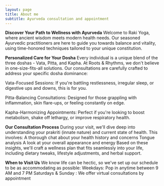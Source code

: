 ```yaml
---
layout: page
title: About me
subtitle: Ayurveda consultation and appointment
---
```


**Discover Your Path to Wellness with Ayurveda**
Welcome to Raki Yoga, where ancient wisdom meets modern health needs. Our seasoned Ayurvedic practitioners are here to guide you towards balance and vitality, using time-honored techniques tailored to your unique constitution.

**Personalized Care for Your Dosha**
Every individual is a unique blend of the three doshas - Vata, Pitta, and Kapha. At Roots & Rhythms, we don't believe in one-size-fits-all solutions. Our consultations are carefully crafted to address your specific dosha dominance:

Vata-Focused Sessions: If you're battling restlessness, irregular sleep, or digestive ups and downs, this is for you.

Pitta-Balancing Consultations: Designed for those grappling with inflammation, skin flare-ups, or feeling constantly on edge.

Kapha-Harmonizing Appointments: Perfect if you're looking to boost metabolism, shake off lethargy, or improve respiratory health.

**Our Consultation Process**
During your visit, we'll dive deep into understanding your prakriti (innate nature) and current state of health. This involves:
A thorough chat about your health history and concerns
Tongue analysis
A look at your overall appearance and energy
Based on these insights, we'll craft a wellness plan that fits seamlessly into your life, including dietary tweaks, lifestyle adjustments, and herbal support.

**When to Visit Us**
We know life can be hectic, so we've set up our schedule to be as accommodating as possible:
Weekdays: Pop in anytime between 9 AM and 7 PM
Saturdays & Sunday : We offer virtual consultations by appointment
